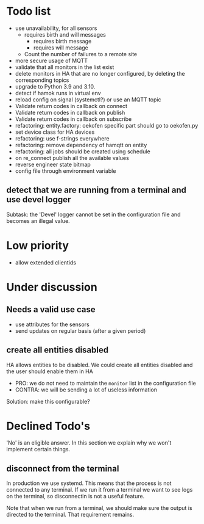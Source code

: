 # Todo list

- use unavailability, for all sensors
  - requires birth and will messages
    - requires birth message
    - requires will message
  - Count the number of failures to a remote site
- more secure usage of MQTT
- validate that all monitors in the list exist
- delete monitors in HA that are no longer configured, by deleting the corresponding topics
- upgrade to Python 3.9 and 3.10.
- detect if hamok runs in virtual env
- reload config on signal (systemctl?) or use an MQTT topic
- Validate return codes in callback on connect
- Validate return codes in callback on publish
- Validate return codes in callback on subscribe
- refactoring: entity.factory: oekofen specific part should go to oekofen.py
- set device class for HA devices
- refactoring: use f-strings everywhere
- refactoring: remove dependency of hamqtt on entity
- refactoring: all jobs should be created using schedule
- on re_connect publish all the available values
- reverse engineer state bitmap
- config file through environment variable

## detect that we are running from a terminal and use devel logger

Subtask: the 'Devel' logger cannot be set in the configuration file and becomes an illegal value.

# Low priority

- allow extended clientids

# Under discussion

## Needs a valid use case

- use attributes for the sensors
- send updates on regular basis (after a given period)


## create all entities disabled

HA allows entities to be disabled. We could create all entities disabled and the user should enable them in HA

- PRO: we do not need to maintain the `monitor` list in the configuration file
- CONTRA: we will be sending a lot of useless information

Solution: make this configurable?

# Declined Todo's

'No' is an eligible answer. In this section we explain why we won't implement certain things.

## disconnect from the terminal

In production we use systemd. This means that the process is not connected to any terminal. If we run it from a terminal we want to see logs on the terminal, so disconnectin is not a useful feature.

Note that when we run from a terminal, we should make sure the output is directed to the terminal. That requirement remains.